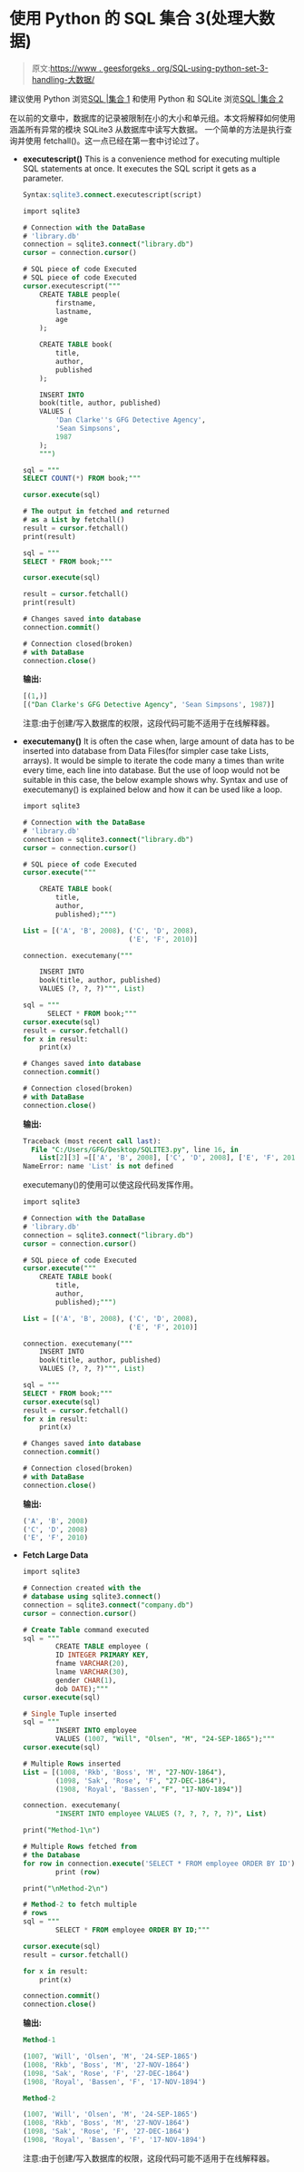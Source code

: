 # 使用 Python 的 SQL 集合 3(处理大数据)

> 原文:[https://www . geesforgeks . org/SQL-using-python-set-3-handling-大数据/](https://www.geeksforgeeks.org/sql-using-python-set-3-handling-large-data/)

建议使用 Python 浏览[SQL |集合 1](https://www.geeksforgeeks.org/sql-using-python/) 和使用 Python 和 SQLite 浏览[SQL |集合 2](https://www.geeksforgeeks.org/sql-using-python-sqlite-set-2/)

在以前的文章中，数据库的记录被限制在小的大小和单元组。本文将解释如何使用涵盖所有异常的模块 SQLite3 从数据库中读写大数据。
一个简单的方法是执行查询并使用 fetchall()。这一点已经在第一套中讨论过了。

*   **executescript()**
    This is a convenience method for executing multiple SQL statements at once. It executes the SQL script it gets as a parameter.

    ```sql
    Syntax:sqlite3.connect.executescript(script)
    ```

    ```sql
    import sqlite3

    # Connection with the DataBase
    # 'library.db'
    connection = sqlite3.connect("library.db")
    cursor = connection.cursor()

    # SQL piece of code Executed
    # SQL piece of code Executed
    cursor.executescript("""
        CREATE TABLE people(
            firstname,
            lastname,
            age
        );

        CREATE TABLE book(
            title,
            author,
            published
        );

        INSERT INTO
        book(title, author, published)
        VALUES (
            'Dan Clarke''s GFG Detective Agency',
            'Sean Simpsons',
            1987
        );
        """)

    sql = """
    SELECT COUNT(*) FROM book;"""

    cursor.execute(sql)

    # The output in fetched and returned
    # as a List by fetchall()
    result = cursor.fetchall()
    print(result)

    sql = """
    SELECT * FROM book;"""

    cursor.execute(sql)

    result = cursor.fetchall()
    print(result)

    # Changes saved into database
    connection.commit()

    # Connection closed(broken) 
    # with DataBase
    connection.close()
    ```

    **输出:**

    ```sql
    [(1,)]
    [("Dan Clarke's GFG Detective Agency", 'Sean Simpsons', 1987)]

    ```

    注意:由于创建/写入数据库的权限，这段代码可能不适用于在线解释器。

*   **executemany()**
    It is often the case when, large amount of data has to be inserted into database from Data Files(for simpler case take Lists, arrays). It would be simple to iterate the code many a times than write every time, each line into database. But the use of loop would not be suitable in this case, the below example shows why. Syntax and use of executemany() is explained below and how it can be used like a loop.

    ```sql
    import sqlite3

    # Connection with the DataBase
    # 'library.db'
    connection = sqlite3.connect("library.db")
    cursor = connection.cursor()

    # SQL piece of code Executed
    cursor.execute("""

        CREATE TABLE book(
            title,
            author,
            published);""")

    List = [('A', 'B', 2008), ('C', 'D', 2008),
                              ('E', 'F', 2010)]

    connection. executemany("""

        INSERT INTO 
        book(title, author, published) 
        VALUES (?, ?, ?)""", List)

    sql = """
          SELECT * FROM book;"""
    cursor.execute(sql)
    result = cursor.fetchall()
    for x in result:
        print(x)

    # Changes saved into database
    connection.commit()

    # Connection closed(broken) 
    # with DataBase
    connection.close()
    ```

    **输出:**

    ```sql
    Traceback (most recent call last):
      File "C:/Users/GFG/Desktop/SQLITE3.py", line 16, in 
        List[2][3] =[['A', 'B', 2008], ['C', 'D', 2008], ['E', 'F', 2010]]
    NameError: name 'List' is not defined

    ```

    executemany()的使用可以使这段代码发挥作用。

    ```sql
    import sqlite3

    # Connection with the DataBase
    # 'library.db'
    connection = sqlite3.connect("library.db")
    cursor = connection.cursor()

    # SQL piece of code Executed
    cursor.execute("""
        CREATE TABLE book(
            title,
            author,
            published);""")

    List = [('A', 'B', 2008), ('C', 'D', 2008), 
                              ('E', 'F', 2010)]

    connection. executemany("""
        INSERT INTO 
        book(title, author, published) 
        VALUES (?, ?, ?)""", List)

    sql = """
    SELECT * FROM book;"""
    cursor.execute(sql)
    result = cursor.fetchall()
    for x in result:
        print(x)

    # Changes saved into database
    connection.commit()

    # Connection closed(broken)
    # with DataBase
    connection.close()
    ```

    **输出:**

    ```sql
    ('A', 'B', 2008)
    ('C', 'D', 2008)
    ('E', 'F', 2010)

    ```

*   **Fetch Large Data**

    ```sql
    import sqlite3

    # Connection created with the
    # database using sqlite3.connect()
    connection = sqlite3.connect("company.db")
    cursor = connection.cursor()

    # Create Table command executed
    sql = """
            CREATE TABLE employee ( 
            ID INTEGER PRIMARY KEY, 
            fname VARCHAR(20), 
            lname VARCHAR(30), 
            gender CHAR(1), 
            dob DATE);"""
    cursor.execute(sql)

    # Single Tuple inserted
    sql = """
            INSERT INTO employee
            VALUES (1007, "Will", "Olsen", "M", "24-SEP-1865");"""
    cursor.execute(sql)

    # Multiple Rows inserted
    List = [(1008, 'Rkb', 'Boss', 'M', "27-NOV-1864"),
            (1098, 'Sak', 'Rose', 'F', "27-DEC-1864"),
            (1908, 'Royal', 'Bassen', "F", "17-NOV-1894")]

    connection. executemany(
            "INSERT INTO employee VALUES (?, ?, ?, ?, ?)", List)

    print("Method-1\n")

    # Multiple Rows fetched from
    # the Database
    for row in connection.execute('SELECT * FROM employee ORDER BY ID'):
            print (row)

    print("\nMethod-2\n")

    # Method-2 to fetch multiple
    # rows
    sql = """
            SELECT * FROM employee ORDER BY ID;"""

    cursor.execute(sql)
    result = cursor.fetchall()

    for x in result:
        print(x)

    connection.commit()
    connection.close()
    ```

    **输出:**

    ```sql
    Method-1

    (1007, 'Will', 'Olsen', 'M', '24-SEP-1865')
    (1008, 'Rkb', 'Boss', 'M', '27-NOV-1864')
    (1098, 'Sak', 'Rose', 'F', '27-DEC-1864')
    (1908, 'Royal', 'Bassen', 'F', '17-NOV-1894')

    Method-2

    (1007, 'Will', 'Olsen', 'M', '24-SEP-1865')
    (1008, 'Rkb', 'Boss', 'M', '27-NOV-1864')
    (1098, 'Sak', 'Rose', 'F', '27-DEC-1864')
    (1908, 'Royal', 'Bassen', 'F', '17-NOV-1894')

    ```

    注意:由于创建/写入数据库的权限，这段代码可能不适用于在线解释器。